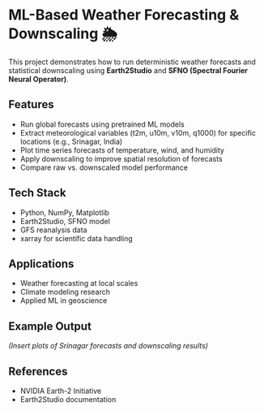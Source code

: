# ML-Based Weather Forecasting & Downscaling 🌦️

This project demonstrates how to run deterministic weather forecasts and statistical downscaling using **Earth2Studio** and **SFNO (Spectral Fourier Neural Operator)**.

## Features
- Run global forecasts using pretrained ML models
- Extract meteorological variables (t2m, u10m, v10m, q1000) for specific locations (e.g., Srinagar, India)
- Plot time series forecasts of temperature, wind, and humidity
- Apply downscaling to improve spatial resolution of forecasts
- Compare raw vs. downscaled model performance

## Tech Stack
- Python, NumPy, Matplotlib
- Earth2Studio, SFNO model
- GFS reanalysis data
- xarray for scientific data handling

## Applications
- Weather forecasting at local scales
- Climate modeling research
- Applied ML in geoscience

## Example Output
*(Insert plots of Srinagar forecasts and downscaling results)*

## References
- NVIDIA Earth-2 Initiative
- Earth2Studio documentation
